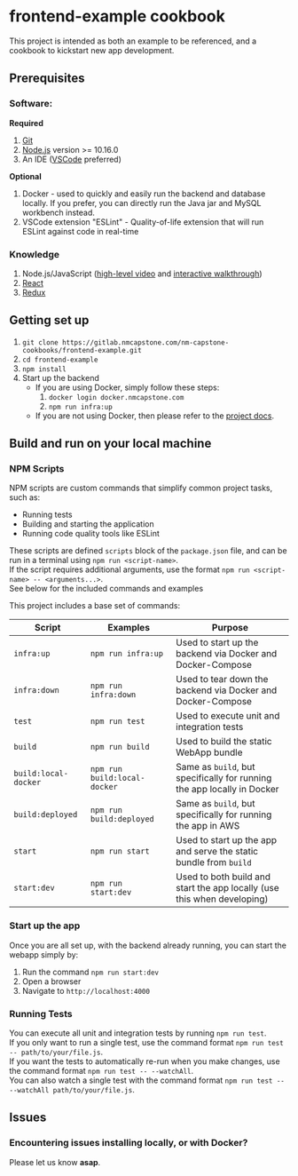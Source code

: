 # frontend-example cookbook

This project is intended as both an example to be referenced, and a cookbook to kickstart new app development.

## Prerequisites

### Software:

**Required**

1. [Git](https://git-scm.com/)
2. [Node.js](https://nodejs.org/en/download/) version >= 10.16.0
3. An IDE ([VSCode](https://code.visualstudio.com/) preferred)

**Optional**

1. Docker - used to quickly and easily run the backend and database locally. If you prefer, you can directly run the Java jar and MySQL workbench instead.
2. VSCode extension "ESLint" - Quality-of-life extension that will run ESLint against code in real-time

### Knowledge

1. Node.js/JavaScript ([high-level video](https://www.youtube.com/watch?v=RjBxeb9erQk) and [interactive walkthrough](https://nodejs.dev/))
2. [React](https://reactjs.org/tutorial/tutorial.html)
3. [Redux](https://redux.js.org/basics/basic-tutorial)

<!-- ==================================================================================================== -->

## Getting set up

1. `git clone https://gitlab.nmcapstone.com/nm-capstone-cookbooks/frontend-example.git`
2. `cd frontend-example`
3. `npm install`
4. Start up the backend
    - If you are using Docker, simply follow these steps:
        1. `docker login docker.nmcapstone.com`
        2. `npm run infra:up`
    - If you are not using Docker, then please refer to the [project docs](https://gitlab.nmcapstone.com/nm-capstone-cookbooks/nm-capstone-backend-cookbooks/backend-example#using-this-project).

## Build and run on your local machine

### NPM Scripts

NPM scripts are custom commands that simplify common project tasks, such as:

-   Running tests
-   Building and starting the application
-   Running code quality tools like ESLint

These scripts are defined `scripts` block of the `package.json` file, and can be run in a terminal using `npm run <script-name>`.  
If the script requires additional arguments, use the format `npm run <script-name> -- <arguments...>`.  
See below for the included commands and examples

This project includes a base set of commands:

| Script               | Examples                     | Purpose                                                                 |
| -------------------- | ---------------------------- | ----------------------------------------------------------------------- |
| `infra:up`           | `npm run infra:up`           | Used to start up the backend via Docker and Docker-Compose              |
| `infra:down`         | `npm run infra:down`         | Used to tear down the backend via Docker and Docker-Compose             |
| `test`               | `npm run test`               | Used to execute unit and integration tests                              |
| `build`              | `npm run build`              | Used to build the static WebApp bundle                                  |
| `build:local-docker` | `npm run build:local-docker` | Same as `build`, but specifically for running the app locally in Docker |
| `build:deployed`     | `npm run build:deployed`     | Same as `build`, but specifically for running the app in AWS            |
| `start`              | `npm run start`              | Used to start up the app and serve the static bundle from `build`       |
| `start:dev`          | `npm run start:dev`          | Used to both build and start the app locally (use this when developing) |

### Start up the app

Once you are all set up, with the backend already running, you can start the webapp simply by:

1. Run the command `npm run start:dev`
2. Open a browser
3. Navigate to `http://localhost:4000`

### Running Tests

You can execute all unit and integration tests by running `npm run test`.  
If you only want to run a single test, use the command format `npm run test -- path/to/your/file.js`.  
If you want the tests to automatically re-run when you make changes, use the command format `npm run test -- --watchAll`.  
You can also watch a single test with the command format `npm run test -- --watchAll path/to/your/file.js`.

## Issues

### Encountering issues installing locally, or with Docker?

Please let us know **asap**.
